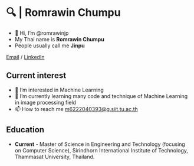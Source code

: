 # 🔍 | Romrawin Chumpu

- 👋 Hi, I’m @romrawinjp
- My Thai name is **Romrawin Chumpu**
- People usually call me **Jinpu** 

[Email](mailto:m6222040393@g.siit.tu.ac.th) / [LinkedIn](https://www.linkedin.com/in/romrawin-chumpu/)

## Current interest

- 👀 I’m interested in Machine Learning
- 🌱 I’m currently learning many code and technique of Machine Learning in image processing field
- 📫 How to reach me m6222040393@g.siit.tu.ac.th


## Education

- **Current** - Master of Science in Engineering and Technology (focusing on Computer Science), Sirindhorn International Institute of Technology, Thammasat University, Thailand.
